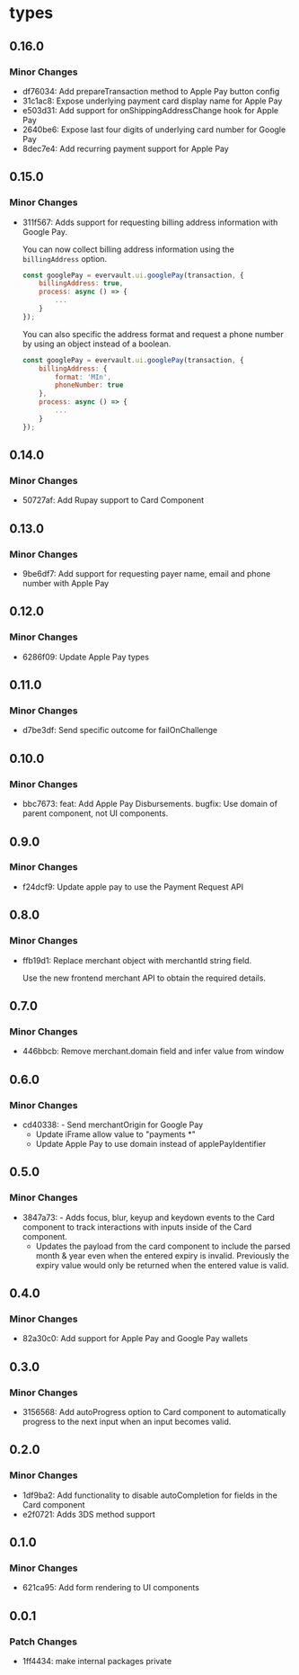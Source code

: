 # types

## 0.16.0

### Minor Changes

- df76034: Add prepareTransaction method to Apple Pay button config
- 31c1ac8: Expose underlying payment card display name for Apple Pay
- e503d31: Add support for onShippingAddressChange hook for Apple Pay
- 2640be6: Expose last four digits of underlying card number for Google Pay
- 8dec7e4: Add recurring payment support for Apple Pay

## 0.15.0

### Minor Changes

- 311f567: Adds support for requesting billing address information with Google Pay.

  You can now collect billing address information using the `billingAddress` option.

  ```js
  const googlePay = evervault.ui.googlePay(transaction, {
      billingAddress: true,
      process: async () => {
          ...
      }
  });
  ```

  You can also specific the address format and request a phone number by using an object instead of a boolean.

  ```js
  const googlePay = evervault.ui.googlePay(transaction, {
      billingAddress: {
          format: 'MIn',
          phoneNumber: true
      },
      process: async () => {
          ...
      }
  });
  ```

## 0.14.0

### Minor Changes

- 50727af: Add Rupay support to Card Component

## 0.13.0

### Minor Changes

- 9be6df7: Add support for requesting payer name, email and phone number with Apple Pay

## 0.12.0

### Minor Changes

- 6286f09: Update Apple Pay types

## 0.11.0

### Minor Changes

- d7be3df: Send specific outcome for failOnChallenge

## 0.10.0

### Minor Changes

- bbc7673: feat: Add Apple Pay Disbursements. bugfix: Use domain of parent component, not UI components.

## 0.9.0

### Minor Changes

- f24dcf9: Update apple pay to use the Payment Request API

## 0.8.0

### Minor Changes

- ffb19d1: Replace merchant object with merchantId string field.

  Use the new frontend merchant API to obtain the required details.

## 0.7.0

### Minor Changes

- 446bbcb: Remove merchant.domain field and infer value from window

## 0.6.0

### Minor Changes

- cd40338: - Send merchantOrigin for Google Pay
  - Update iFrame allow value to "payments \*"
  - Update Apple Pay to use domain instead of applePayIdentifier

## 0.5.0

### Minor Changes

- 3847a73: - Adds focus, blur, keyup and keydown events to the Card component to track interactions with inputs inside of the Card component.
  - Updates the payload from the card component to include the parsed month & year even when the entered expiry is invalid. Previously the expiry value would only be returned when the entered value is valid.

## 0.4.0

### Minor Changes

- 82a30c0: Add support for Apple Pay and Google Pay wallets

## 0.3.0

### Minor Changes

- 3156568: Add autoProgress option to Card component to automatically progress to the next input when an input becomes valid.

## 0.2.0

### Minor Changes

- 1df9ba2: Add functionality to disable autoCompletion for fields in the Card component
- e2f0721: Adds 3DS method support

## 0.1.0

### Minor Changes

- 621ca95: Add form rendering to UI components

## 0.0.1

### Patch Changes

- 1ff4434: make internal packages private
